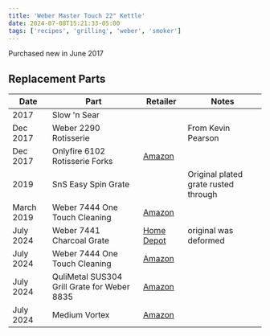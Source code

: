 ```yaml
---
title: 'Weber Master Touch 22" Kettle'
date: 2024-07-08T15:21:33-05:00
tags: ['recipes', 'grilling', 'weber', 'smoker']
---
```


Purchased new in June 2017

## Replacement Parts
Date | Part | Retailer | Notes
---|---|---|---
2017 | Slow 'n Sear | |
Dec 2017 | Weber 2290 Rotisserie | | From Kevin Pearson
Dec 2017 | Onlyfire 6102 Rotisserie Forks | [Amazon](https://www.amazon.com/gp/product/B017LPW6E4/)
2019 | SnS Easy Spin Grate | | Original plated grate rusted through
March 2019 | Weber 7444 One Touch Cleaning | [Amazon](https://www.amazon.com/gp/product/B005LVAZ3A/)
July 2024 | Weber 7441 Charcoal Grate | [Home Depot](https://www.homedepot.com/p/Weber-Replacement-Charcoal-Grate-for-22-1-2-in-One-Touch-Master-Touch-Bar-B-Kettle-Performer-Charcoal-Grill-7441/100657906) | original was deformed
July 2024 | Weber 7444 One Touch Cleaning | [Amazon](https://www.amazon.com/gp/product/B005LVAZ3A/) |
July 2024 | QuliMetal SUS304 Grill Grate for Weber 8835 | [Amazon](https://www.amazon.com/gp/product/B09Z2SWKXX/) |
July 2024 | Medium Vortex | [Amazon ](https://www.amazon.com/gp/product/B01GGDBLF2/ref=ppx_yo_dt_b_search_asin_title?ie=UTF8&psc=1) | 